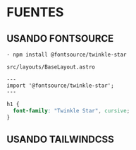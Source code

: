 # FUENTES

## USANDO FONTSOURCE

```
- npm install @fontsource/twinkle-star
```

`src/layouts/BaseLayout.astro`
```astro
---
import '@fontsource/twinkle-star';
---
```

```css
h1 {
  font-family: "Twinkle Star", cursive;
}
```

## USANDO TAILWINDCSS

